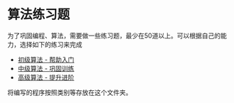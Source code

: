 # 算法练习题

为了巩固编程、算法，需要做一些练习题，最少在50道以上。可以根据自己的能力，选择如下的练习来完成
* [初级算法 - 帮助入门](https://leetcode-cn.com/explore/interview/card/top-interview-questions-easy/)
* [中级算法 - 巩固训练](https://leetcode-cn.com/explore/interview/card/top-interview-questions-medium/)
* [高级算法 - 提升进阶](https://leetcode-cn.com/explore/interview/card/top-interview-questions-hard/)

将编写的程序按照类别等存放在这个文件夹。
